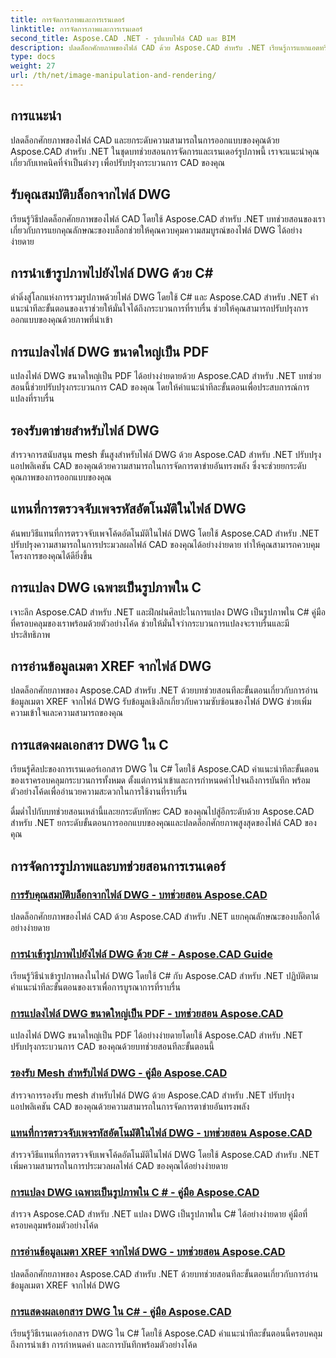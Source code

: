 ```yaml
---
title: การจัดการภาพและการเรนเดอร์
linktitle: การจัดการภาพและการเรนเดอร์
second_title: Aspose.CAD .NET - รูปแบบไฟล์ CAD และ BIM
description: ปลดล็อกศักยภาพของไฟล์ CAD ด้วย Aspose.CAD สำหรับ .NET เรียนรู้การแยกแอตทริบิวต์แบบบล็อก การนำเข้ารูปภาพ การแปลง DWG เป็น PDF การรองรับแบบตาข่าย และอื่นๆ ได้อย่างง่ายดาย
type: docs
weight: 27
url: /th/net/image-manipulation-and-rendering/
---
```


## การแนะนำ

ปลดล็อกศักยภาพของไฟล์ CAD และยกระดับความสามารถในการออกแบบของคุณด้วย Aspose.CAD สำหรับ .NET ในชุดบทช่วยสอนการจัดการและเรนเดอร์รูปภาพนี้ เราจะแนะนำคุณเกี่ยวกับเทคนิคที่จำเป็นต่างๆ เพื่อปรับปรุงกระบวนการ CAD ของคุณ

 ## รับคุณสมบัติบล็อกจากไฟล์ DWG 
เรียนรู้วิธีปลดล็อกศักยภาพของไฟล์ CAD โดยใช้ Aspose.CAD สำหรับ .NET บทช่วยสอนของเราเกี่ยวกับการแยกคุณลักษณะของบล็อกช่วยให้คุณควบคุมความสมบูรณ์ของไฟล์ DWG ได้อย่างง่ายดาย

 ## การนำเข้ารูปภาพไปยังไฟล์ DWG ด้วย C# 
ดำดิ่งสู่โลกแห่งการรวมรูปภาพด้วยไฟล์ DWG โดยใช้ C# และ Aspose.CAD สำหรับ .NET คำแนะนำทีละขั้นตอนของเราช่วยให้มั่นใจได้ถึงกระบวนการที่ราบรื่น ช่วยให้คุณสามารถปรับปรุงการออกแบบของคุณด้วยภาพที่นำเข้า

 ## การแปลงไฟล์ DWG ขนาดใหญ่เป็น PDF 
แปลงไฟล์ DWG ขนาดใหญ่เป็น PDF ได้อย่างง่ายดายด้วย Aspose.CAD สำหรับ .NET บทช่วยสอนนี้ช่วยปรับปรุงกระบวนการ CAD ของคุณ โดยให้คำแนะนำทีละขั้นตอนเพื่อประสบการณ์การแปลงที่ราบรื่น

 ## รองรับตาข่ายสำหรับไฟล์ DWG 
สำรวจการสนับสนุน mesh ขั้นสูงสำหรับไฟล์ DWG ด้วย Aspose.CAD สำหรับ .NET ปรับปรุงแอปพลิเคชัน CAD ของคุณด้วยความสามารถในการจัดการตาข่ายอันทรงพลัง ซึ่งจะช่วยยกระดับคุณภาพของการออกแบบของคุณ

 ## แทนที่การตรวจจับเพจรหัสอัตโนมัติในไฟล์ DWG 
ค้นพบวิธีแทนที่การตรวจจับเพจโค้ดอัตโนมัติในไฟล์ DWG โดยใช้ Aspose.CAD สำหรับ .NET ปรับปรุงความสามารถในการประมวลผลไฟล์ CAD ของคุณได้อย่างง่ายดาย ทำให้คุณสามารถควบคุมโครงการของคุณได้ดียิ่งขึ้น

 ## การแปลง DWG เฉพาะเป็นรูปภาพใน C # 
เจาะลึก Aspose.CAD สำหรับ .NET และฝึกฝนศิลปะในการแปลง DWG เป็นรูปภาพใน C# คู่มือที่ครอบคลุมของเราพร้อมด้วยตัวอย่างโค้ด ช่วยให้มั่นใจว่ากระบวนการแปลงจะราบรื่นและมีประสิทธิภาพ

 ## การอ่านข้อมูลเมตา XREF จากไฟล์ DWG 
ปลดล็อกศักยภาพของ Aspose.CAD สำหรับ .NET ด้วยบทช่วยสอนทีละขั้นตอนเกี่ยวกับการอ่านข้อมูลเมตา XREF จากไฟล์ DWG รับข้อมูลเชิงลึกเกี่ยวกับความซับซ้อนของไฟล์ DWG ช่วยเพิ่มความเข้าใจและความสามารถของคุณ

 ## การแสดงผลเอกสาร DWG ใน C # 
เรียนรู้ศิลปะของการเรนเดอร์เอกสาร DWG ใน C# โดยใช้ Aspose.CAD คำแนะนำทีละขั้นตอนของเราครอบคลุมกระบวนการทั้งหมด ตั้งแต่การนำเข้าและการกำหนดค่าไปจนถึงการบันทึก พร้อมตัวอย่างโค้ดเพื่ออำนวยความสะดวกในการใช้งานที่ราบรื่น

ดื่มด่ำไปกับบทช่วยสอนเหล่านี้และยกระดับทักษะ CAD ของคุณไปสู่อีกระดับด้วย Aspose.CAD สำหรับ .NET ยกระดับขั้นตอนการออกแบบของคุณและปลดล็อกศักยภาพสูงสุดของไฟล์ CAD ของคุณ
## การจัดการรูปภาพและบทช่วยสอนการเรนเดอร์
### [การรับคุณสมบัติบล็อกจากไฟล์ DWG - บทช่วยสอน Aspose.CAD](./getting-block-attributes-from-dwg/)
ปลดล็อกศักยภาพของไฟล์ CAD ด้วย Aspose.CAD สำหรับ .NET แยกคุณลักษณะของบล็อกได้อย่างง่ายดาย
### [การนำเข้ารูปภาพไปยังไฟล์ DWG ด้วย C# - Aspose.CAD Guide](./importing-images-into-dwg/)
เรียนรู้วิธีนำเข้ารูปภาพลงในไฟล์ DWG โดยใช้ C# กับ Aspose.CAD สำหรับ .NET ปฏิบัติตามคำแนะนำทีละขั้นตอนของเราเพื่อการบูรณาการที่ราบรื่น
### [การแปลงไฟล์ DWG ขนาดใหญ่เป็น PDF - บทช่วยสอน Aspose.CAD](./converting-large-dwg-files-to-pdf/)
แปลงไฟล์ DWG ขนาดใหญ่เป็น PDF ได้อย่างง่ายดายโดยใช้ Aspose.CAD สำหรับ .NET ปรับปรุงกระบวนการ CAD ของคุณด้วยบทช่วยสอนทีละขั้นตอนนี้
### [รองรับ Mesh สำหรับไฟล์ DWG - คู่มือ Aspose.CAD](./mesh-support-for-dwg/)
สำรวจการรองรับ mesh สำหรับไฟล์ DWG ด้วย Aspose.CAD สำหรับ .NET ปรับปรุงแอปพลิเคชัน CAD ของคุณด้วยความสามารถในการจัดการตาข่ายอันทรงพลัง
### [แทนที่การตรวจจับเพจรหัสอัตโนมัติในไฟล์ DWG - บทช่วยสอน Aspose.CAD](./override-automatic-codepage-detection-in-dwg/)
สำรวจวิธีแทนที่การตรวจจับเพจโค้ดอัตโนมัติในไฟล์ DWG โดยใช้ Aspose.CAD สำหรับ .NET เพิ่มความสามารถในการประมวลผลไฟล์ CAD ของคุณได้อย่างง่ายดาย
### [การแปลง DWG เฉพาะเป็นรูปภาพใน C # - คู่มือ Aspose.CAD](./converting-particular-dwg-to-image/)
สำรวจ Aspose.CAD สำหรับ .NET แปลง DWG เป็นรูปภาพใน C# ได้อย่างง่ายดาย คู่มือที่ครอบคลุมพร้อมตัวอย่างโค้ด
### [การอ่านข้อมูลเมตา XREF จากไฟล์ DWG - บทช่วยสอน Aspose.CAD](./reading-xref-metadata-from-dwg/)
ปลดล็อกศักยภาพของ Aspose.CAD สำหรับ .NET ด้วยบทช่วยสอนทีละขั้นตอนเกี่ยวกับการอ่านข้อมูลเมตา XREF จากไฟล์ DWG
### [การแสดงผลเอกสาร DWG ใน C# - คู่มือ Aspose.CAD](./rendering-dwg-documents/)
เรียนรู้วิธีเรนเดอร์เอกสาร DWG ใน C# โดยใช้ Aspose.CAD คำแนะนำทีละขั้นตอนนี้ครอบคลุมถึงการนำเข้า การกำหนดค่า และการบันทึกพร้อมตัวอย่างโค้ด